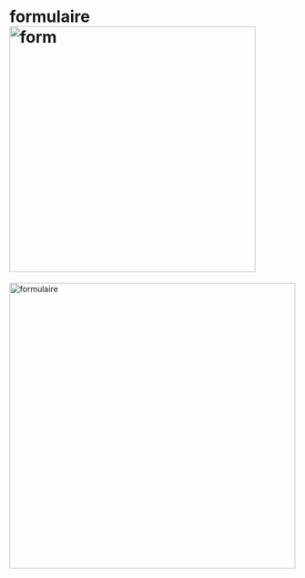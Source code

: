 # formulaire<img width="432" alt="form" src="https://user-images.githubusercontent.com/116592996/204434236-fe840849-2ff6-44a5-89c3-40303b50329b.PNG">
<img width="502" alt="formulaire" src="https://user-images.githubusercontent.com/116592996/204443509-fa8f9087-a1dc-49e3-8127-eaf6534b886b.PNG">
